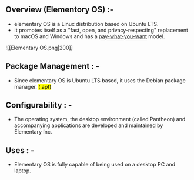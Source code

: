 ## Overview (Elementory OS) :- 

- elementary OS is a Linux distribution based on Ubuntu LTS. 
- It promotes itself as a "fast, open, and privacy-respecting" replacement to macOS and Windows and has a [pay-what-you-want](https://en.wikipedia.org/wiki/Pay_what_you_want) model.

![[Elementary OS.png|200]]

## Package Management : -

- Since elementary OS is Ubuntu LTS based, it uses the Debian package manager. 
<mark> (.apt) </mark>

## Configurability : - 

- The operating system, the desktop environment (called Pantheon) and accompanying applications are developed and maintained by Elementary Inc.

## Uses : - 

- Elementary OS is fully capable of being used on a desktop PC and laptop.

 

